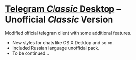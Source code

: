 # [Telegram *Classic* Desktop][telegram_desktop] – Unofficial *Classic* Version

Modified official telegram client with some additional features.

* New styles for chats like OS X Desktop and so on.
* Included Russian language unofficial pack.
* To be continued...

[//]: # (LINKS)
[telegram]: https://telegram.org
[telegram_desktop]: https://desktop.telegram.org
[telegram_api]: https://core.telegram.org
[telegram_proto]: https://core.telegram.org/mtproto
[license]: LICENSE
[msvc]: MSVC.md
[xcode]: XCODE.md
[xcode_old]: XCODEold.md
[qtcreator]: QTCREATOR.md
